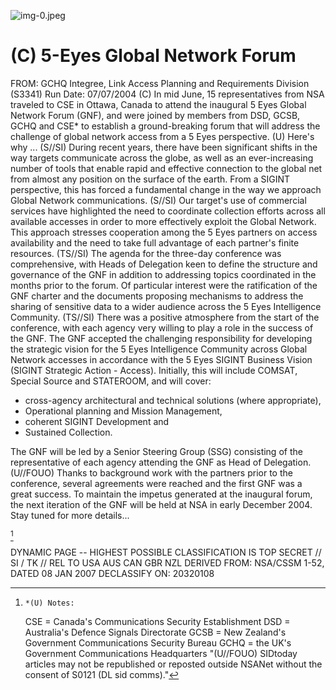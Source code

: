 ![img-0.jpeg](img-0.jpeg)

# (C) 5-Eyes Global Network Forum 

FROM:
GCHQ Integree, Link Access Planning and Requirements Division (S3341) Run Date: 07/07/2004
(C) In mid June, 15 representatives from NSA traveled to CSE in Ottawa, Canada to attend the inaugural 5 Eyes Global Network Forum (GNF), and were joined by members from DSD, GCSB, GCHQ and CSE* to establish a ground-breaking forum that will address the challenge of global network access from a 5 Eyes perspective.
(U) Here's why ...
(S//SI) During recent years, there have been significant shifts in the way targets communicate across the globe, as well as an ever-increasing number of tools that enable rapid and effective connection to the global net from almost any position on the surface of the earth. From a SIGINT perspective, this has forced a fundamental change in the way we approach Global Network communications.
(S//SI) Our target's use of commercial services have highlighted the need to coordinate collection efforts across all available accesses in order to more effectively exploit the Global Network. This approach stresses cooperation among the 5 Eyes partners on access availability and the need to take full advantage of each partner's finite resources.
(TS//SI) The agenda for the three-day conference was comprehensive, with Heads of Delegation keen to define the structure and governance of the GNF in addition to addressing topics coordinated in the months prior to the forum. Of particular interest were the ratification of the GNF charter and the documents proposing mechanisms to address the sharing of sensitive data to a wider audience across the 5 Eyes Intelligence Community.
(TS//SI) There was a positive atmosphere from the start of the conference, with each agency very willing to play a role in the success of the GNF. The GNF accepted the challenging responsibility for developing the strategic vision for the 5 Eyes Intelligence Community across Global Network accesses in accordance with the 5 Eyes SIGINT Business Vision (SIGINT Strategic Action - Access). Initially, this will include COMSAT, Special Source and STATEROOM, and will cover:

- cross-agency architectural and technical solutions (where appropriate),
- Operational planning and Mission Management,
- coherent SIGINT Development and
- Sustained Collection.

The GNF will be led by a Senior Steering Group (SSG) consisting of the representative of each agency attending the GNF as Head of Delegation.
(U//FOUO) Thanks to background work with the partners prior to the conference, several agreements were reached and the first GNF was a great success. To maintain the impetus generated at the inaugural forum, the next iteration of the GNF will be held at NSA in early December 2004. Stay tuned for more details...

[^0]
[^0]:    *(U) Notes:
    CSE = Canada's Communications Security Establishment
    DSD = Australia's Defence Signals Directorate
    GCSB = New Zealand's Government Communications Security Bureau
    GCHQ = the UK's Government Communications Headquarters
"(U//FOUO) SIDtoday articles may not be republished or reposted outside NSANet without the consent of S0121 (DL sid comms)."

DYNAMIC PAGE -- HIGHEST POSSIBLE CLASSIFICATION IS
TOP SECRET // SI / TK // REL TO USA AUS CAN GBR NZL
DERIVED FROM: NSA/CSSM 1-52, DATED 08 JAN 2007 DECLASSIFY ON: 20320108

